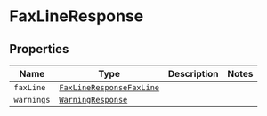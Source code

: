 

# FaxLineResponse



## Properties

Name | Type | Description | Notes
------------ | ------------- | ------------- | -------------
| `faxLine` | [```FaxLineResponseFaxLine```](FaxLineResponseFaxLine.md) |    |  |
| `warnings` | [```WarningResponse```](WarningResponse.md) |    |  |



